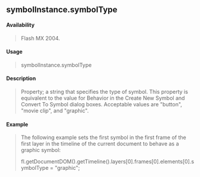 ## symbolInstance.symbolType

#### Availability

> Flash MX 2004.

#### Usage

> symbolInstance.symbolType

#### Description

> Property; a string that specifies the type of symbol. This property is equivalent to the value for Behavior in the Create New Symbol and Convert To Symbol dialog boxes. Acceptable values are "button", "movie clip", and "graphic".

#### Example

> The following example sets the first symbol in the first frame of the first layer in the timeline of the current document to behave as a graphic symbol:
>
> fl.getDocumentDOM().getTimeline().layers\[0\].frames\[0\].elements\[0\].symbolType = "graphic";
